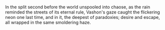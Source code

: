 In the split second before the world unspooled into chaose, as the rain reminded the streets of its eternal rule, Vashon's gaze caught the flickering neon one last time, and in it, the deepest of paradoxies; desire and escape, all wrapped in the same smoldering haze.